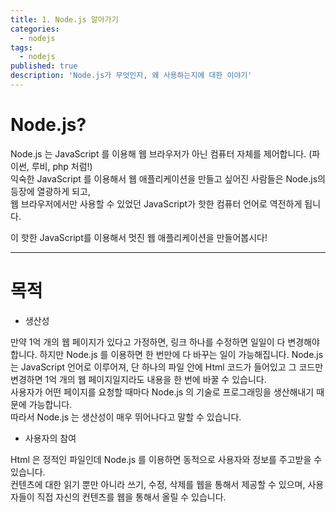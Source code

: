 ```yaml
---
title: 1. Node.js 알아가기
categories:
  - nodejs
tags:
  - nodejs
published: true
description: 'Node.js가 무엇인지, 왜 사용하는지에 대한 이야기'
---
```


# Node.js? 
Node.js 는 JavaScript 를 이용해 웹 브라우저가 아닌 컴퓨터 자체를 제어합니다. (파이썬, 루비, php 처럼!)  
익숙한 JavaScript 를 이용해서 웹 애플리케이션을 만들고 싶어진 사람들은 Node.js의 등장에 열광하게 되고,   
웹 브라우저에서만 사용할 수 있었던 JavaScript가 핫한 컴퓨터 언어로 역전하게 됩니다.


이 핫한 JavaScript를 이용해서 멋진 웹 애플리케이션을 만들어봅시다!


***


# 목적
- 생산성

만약 1억 개의 웹 페이지가 있다고 가정하면, 링크 하나를 수정하면 일일이 다 변경해야 합니다. 
하지만 Node.js 를 이용하면 한 번만에 다 바꾸는 일이 가능해집니다. 
Node.js 는 JavaScript 언어로 이루어져, 단 하나의 파일 안에 Html 코드가 들어있고 그 코드만 변경하면 1억 개의 웹 페이지일지라도 내용을 한 번에 바꿀 수 있습니다.   
사용자가 어떤 페이지를 요청할 때마다 Node.js 의 기술로 프로그래밍을 생산해내기 때문에 가능합니다.   
따라서 Node.js 는 생산성이 매우 뛰어나다고 말할 수 있습니다. 


- 사용자의 참여

Html 은 정적인 파일인데 Node.js 를 이용하면 동적으로 사용자와 정보를 주고받을 수 있습니다.   
컨텐츠에 대한 읽기 뿐만 아니라 쓰기, 수정, 삭제를 웹을 통해서 제공할 수 있으며, 사용자들이 직접 자신의 컨텐츠를 웹을 통해서 올릴 수 있습니다.